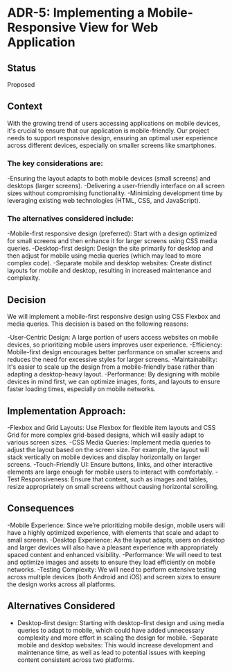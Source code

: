 # ADR-5: Implementing a Mobile-Responsive View for Web Application

## Status
Proposed

## Context
With the growing trend of users accessing applications on mobile devices, it's crucial to ensure that our application is mobile-friendly. Our project needs to support responsive design, ensuring an optimal user experience across different devices, especially on smaller screens like smartphones.

### The key considerations are:

-Ensuring the layout adapts to both mobile devices (small screens) and desktops (larger screens).
-Delivering a user-friendly interface on all screen sizes without compromising functionality.
-Minimizing development time by leveraging existing web technologies (HTML, CSS, and JavaScript).

### The alternatives considered include:
-Mobile-first responsive design (preferred): Start with a design optimized for small screens and then enhance it for larger screens using CSS media queries.
-Desktop-first design: Design the site primarily for desktop and then adjust for mobile using media queries (which may lead to more complex code).
-Separate mobile and desktop websites: Create distinct layouts for mobile and desktop, resulting in increased maintenance and complexity.

## Decision
We will implement a mobile-first responsive design using CSS Flexbox and media queries. This decision is based on the following reasons:

-User-Centric Design: A large portion of users access websites on mobile devices, so prioritizing mobile users improves user experience.
-Efficiency: Mobile-first design encourages better performance on smaller screens and reduces the need for excessive styles for larger screens.
-Maintainability: It's easier to scale up the design from a mobile-friendly base rather than adapting a desktop-heavy layout.
-Performance: By designing with mobile devices in mind first, we can optimize images, fonts, and layouts to ensure faster loading times, especially on mobile networks.

## Implementation Approach:
-Flexbox and Grid Layouts: Use Flexbox for flexible item layouts and CSS Grid for more complex grid-based designs, which will easily adapt to various screen sizes.
-CSS Media Queries: Implement media queries to adjust the layout based on the screen size. For example, the layout will stack vertically on mobile devices and display horizontally on larger screens.
-Touch-Friendly UI: Ensure buttons, links, and other interactive elements are large enough for mobile users to interact with comfortably.
-Test Responsiveness: Ensure that content, such as images and tables, resize appropriately on small screens without causing horizontal scrolling.

## Consequences
-Mobile Experience: Since we’re prioritizing mobile design, mobile users will have a highly optimized experience, with elements that scale and adapt to small screens.
-Desktop Experience: As the layout adapts, users on desktop and larger devices will also have a pleasant experience with appropriately spaced content and enhanced visibility.
-Performance: We will need to test and optimize images and assets to ensure they load efficiently on mobile networks.
-Testing Complexity: We will need to perform extensive testing across multiple devices (both Android and iOS) and screen sizes to ensure the design works across all platforms.


## Alternatives Considered
- Desktop-first design: Starting with desktop-first design and using media queries to adapt to mobile, which could have added unnecessary complexity and more effort in scaling the design for mobile.
-Separate mobile and desktop websites: This would increase development and maintenance time, as well as lead to potential issues with keeping content consistent across two platforms.
